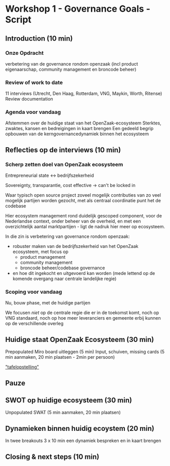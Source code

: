 
# Workshop 1 - Governance Goals - Script

## Introduction (10 min)

### Onze Opdracht

verbetering van de governance rondom openzaak (incl product eigenaarschap, community management en broncode beheer)

### Review of work to date

11 interviews (Utrecht, Den Haag, Rotterdam, VNG, Maykin, Worth, Ritense)
Review documentation

### Agenda voor vandaag

Afstemmen over de huidige staat van het OpenZaak-ecosysteem
Sterktes, zwaktes, kansen en bedreigingen in kaart brengen
Een gedeeld begrip opbouwen van de kern­governancedynamiek binnen het ecosysteem

## Reflecties op de interviews (10 min)

### Scherp zetten doel van OpenZaak ecosysteem

Entrepreneurial state <-> bedrijfszekerheid

Sovereignty, transparantie, cost effective -> can't be locked in

Waar typisch open source project  zoveel mogelijk contributies van zo veel mogelijk partijen worden gezocht, met als centraal coordinatie punt het de codebase

Hier ecosystem management rond duidelijk gescoped component, voor de Nederlandse context, onder beheer van de overheid, en met een overzichtelijk aantal marktpartijen - ligt de nadruk hier meer op ecosysteem. 

In die zin is verbetering van governance rondom openzaak:
* robuster maken van de bedrijfszekerheid van het OpenZaak ecosysteem, met focus op
    * product management
    * community management
    * broncode beheer/codebase governance
* en hoe dit ingekocht en uitgevoerd kan worden (mede lettend op de komende overgang naar centrale landelijke regie)

###  Scoping voor vandaag

Nu, bouw phase, met de huidige partijen

We focusen *niet* op de centrale regie die er in de toekomst komt, noch op VNG standaard, noch op hoe meer leveranciers en gemeente erbij kunnen op de verschillende overleg

## Huidige staat OpenZaak Ecosysteem (30 min)

Prepopulated Miro board uitleggen (5 min)
Input, schuiven, missing cards (5 min aanmaken, 20 min plaatsen - 2min per persoon)

["tafelopstelling"](https://bpopleidingen.nl/e-learning-tafelopstelling-systemische-roots-van-huidig-issue/)

## Pauze

## SWOT op huidige ecosysteem (30 min)

Unpopulated SWAT 
(5 min aanmaken, 20 min plaatsen)

## Dynamieken binnen huidig ecoystem (20 min)

In twee breakouts 3 x 10 min een dynamiek bespreken en in kaart brengen 

## Closing & next steps (10 min)



